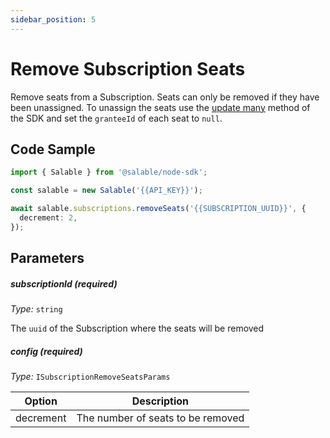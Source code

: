 ```yaml
---
sidebar_position: 5
---
```


# Remove Subscription Seats

Remove seats from a Subscription. Seats can only be removed if they have been unassigned. To unassign the seats use the [update many](../licenses/update-many.md) method of the SDK and set the `granteeId` of each seat to `null`.

## Code Sample

```typescript
import { Salable } from '@salable/node-sdk';

const salable = new Salable('{{API_KEY}}');

await salable.subscriptions.removeSeats('{{SUBSCRIPTION_UUID}}', {
  decrement: 2,
});
```

## Parameters

##### subscriptionId (_required_)

_Type:_ `string`

The `uuid` of the Subscription where the seats will be removed

##### config (_required_)

_Type:_ `ISubscriptionRemoveSeatsParams`

| Option    | Description                       |
| --------- | --------------------------------- |
| decrement | The number of seats to be removed |
